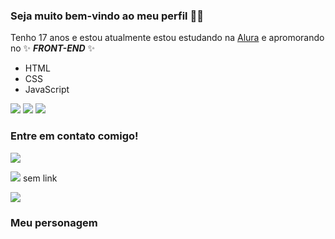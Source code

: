 ### Seja muito bem-vindo ao meu perfil 👋💜

Tenho 17 anos e estou atualmente estou estudando na [Alura](https://www.alura.com.br/) e apromorando no ✨ _**FRONT-END**_ ✨

- HTML
- CSS
- JavaScript

![](https://img.shields.io/badge/HTML5-E34F26?style=for-the-badge&logo=html5&logoColor=white)
![](https://img.shields.io/badge/CSS3-1572B6?style=for-the-badge&logo=css3&logoColor=white)
![](https://img.shields.io/badge/JavaScript-323330?style=for-the-badge&logo=javascript&logoColor=F7DF1E)

### Entre em contato comigo!

[![](https://img.shields.io/badge/Gmail-D14836?style=for-the-badge&logo=gmail&logoColor=white)](https://mail.google.com/mail/u/1/#inbox/)

![](https://img.shields.io/badge/LinkedIn-0077B5?style=for-the-badge&logo=linkedin&logoColor=white)
sem link

[![](https://img.shields.io/badge/Instagram-E4405F?style=for-the-badge&logo=instagram&logoColor=white)](https://www.instagram.com/gabrielmaia_19/)


### Meu personagem
